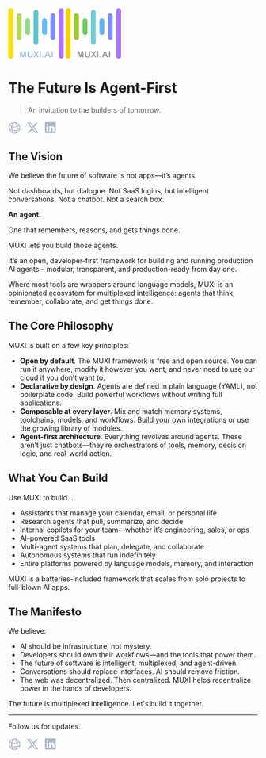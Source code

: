 <img alt="muxi.ai" width="112" src="./avatar-on-dark.webp#gh-dark-mode-only">
<img alt="muxi.ai" width="112" src="./avatar-on-light.webp#gh-light-mode-only">
<br>

# The Future Is Agent-First

> An invitation to the builders of tomorrow.

<p>
  <a href="https://muxi.ai"><img height="25" src="icons/website.svg" alt="MUXI's Website" title="MUXI's Website"></a>
  &nbsp;
   <a href="https://twitter.com/muxi_ai"><img height="25" src="icons/x.svg" alt="MUXI on X/Twitter" title="MUXI on X/Twitter"></a>
  &nbsp;
  <a href="https://www.linkedin.com/company/muxi-ai/"><img height="26" src="icons/linkedin.svg" alt="MUXI on LinkedIn" title="MUXI on LinkedIn"></a>
</p>

## The Vision

We believe the future of software is not apps—it’s agents.

Not dashboards, but dialogue.
Not SaaS logins, but intelligent conversations.
Not a chatbot. Not a search box.

**An agent.**

One that remembers, reasons, and gets things done.

MUXI lets you build those agents.

It’s an open, developer-first framework for building and running production AI agents – modular, transparent, and production-ready from day one.

Where most tools are wrappers around language models, MUXI is an opinionated ecosystem for multiplexed intelligence: agents that think, remember, collaborate, and get things done.

## The Core Philosophy

MUXI is built on a few key principles:

- **Open by default**. The MUXI framework is free and open source. You can run it anywhere, modify it however you want, and never need to use our cloud if you don’t want to.
- **Declarative by design**. Agents are defined in plain language (YAML), not boilerplate code. Build powerful workflows without writing full applications.
- **Composable at every layer**. Mix and match memory systems, toolchains, models, and workflows. Build your own integrations or use the growing library of modules.
- **Agent-first architecture**. Everything revolves around agents. These aren’t just chatbots—they’re orchestrators of tools, memory, decision logic, and real-world action.

## What You Can Build

Use MUXI to build...

- Assistants that manage your calendar, email, or personal life
- Research agents that pull, summarize, and decide
- Internal copilots for your team—whether it’s engineering, sales, or ops
- AI-powered SaaS tools
- Multi-agent systems that plan, delegate, and collaborate
- Autonomous systems that run indefinitely
- Entire platforms powered by language models, memory, and interaction

MUXI is a batteries-included framework that scales from solo projects to full-blown AI apps.

## The Manifesto

We believe:

- AI should be infrastructure, not mystery.
- Developers should own their workflows—and the tools that power them.
- The future of software is intelligent, multiplexed, and agent-driven.
- Conversations should replace interfaces. AI should remove friction.
- The web was decentralized. Then centralized. MUXI helps recentralize power in the hands of developers.

The future is multiplexed intelligence.
Let's build it together.

---

Follow us for updates.

<p>
  <a href="https://muxi.ai"><img height="25" src="icons/website.svg" alt="MUXI's Website" title="MUXI's Website"></a>
  &nbsp;
   <a href="https://twitter.com/muxi_ai"><img height="25" src="icons/x.svg" alt="MUXI on X/Twitter" title="MUXI on X/Twitter"></a>
  &nbsp;
  <a href="https://www.linkedin.com/company/muxi-ai/"><img height="26" src="icons/linkedin.svg" alt="MUXI on LinkedIn" title="MUXI on LinkedIn"></a>
</p>

